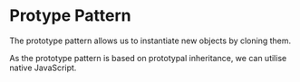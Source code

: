 # Protype Pattern

The prototype pattern allows us to instantiate new objects by cloning them.

As the prototype pattern is based on prototypal inheritance, we can utilise native JavaScript. 